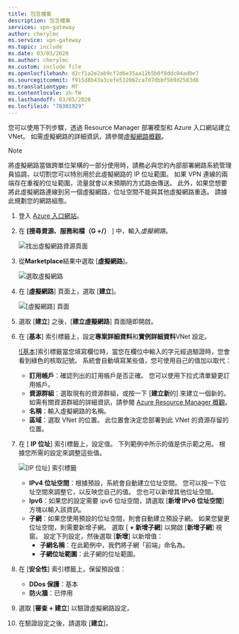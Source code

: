 ```yaml
---
title: 包含檔案
description: 包含檔案
services: vpn-gateway
author: cherylmc
ms.service: vpn-gateway
ms.topic: include
ms.date: 03/03/2020
ms.author: cherylmc
ms.custom: include file
ms.openlocfilehash: d2cf1a2e2ab9cf2d6e35aa12b5b0f8ddc04ad0e7
ms.sourcegitcommit: f915d8b43a3cefe532062ca7d7dbbf569d2583d8
ms.translationtype: MT
ms.contentlocale: zh-TW
ms.lasthandoff: 03/05/2020
ms.locfileid: "78301929"
---
```

您可以使用下列步驟，透過 Resource Manager 部署模型和 Azure 入口網站建立 VNet。 如需虛擬網路的詳細資訊，請參閱[虛擬網路概觀](../articles/virtual-network/virtual-networks-overview.md)。

>[!NOTE]
>將虛擬網路當做跨單位架構的一部分使用時，請務必與您的內部部署網路系統管理員協調，以切割您可以特別用於此虛擬網路的 IP 位址範圍。 如果 VPN 連線的兩端存在重複的位址範圍，流量就會以未預期的方式路由傳送。 此外，如果您想要將此虛擬網路連線到另一個虛擬網路，位址空間不能與其他虛擬網路重迭。 請據此規劃您的網路組態。
>
>

1. 登入 [Azure 入口網站](https://portal.azure.com)。
1. 在 **[搜尋資源、服務和檔（G +/）** ] 中，輸入*虛擬網路*。

   ![找出虛擬網路資源頁面](./media/vpn-gateway-basic-vnet-rm-portal-include/marketplace.png "找出虛擬網路資源頁面")
1. 從**Marketplace**結果中選取 [**虛擬網路**]。

   ![選取虛擬網路](./media/vpn-gateway-basic-vnet-rm-portal-include/marketplace-results.png "找出虛擬網路資源頁面")
1. 在 [**虛擬網路**] 頁面上，選取 [**建立**]。

   ![[虛擬網路] 頁面](./media/vpn-gateway-basic-vnet-rm-portal-include/vnet-click-create.png "選取 [建立]")
1. 選取 [**建立**] 之後，[**建立虛擬網路**] 頁面隨即開啟。
1. 在 [**基本**] 索引標籤上，設定**專案詳細資料**和**實例詳細資料**VNet 設定。

   [![基本]](./media/vpn-gateway-basic-vnet-rm-portal-include/basics.png "[基本] 索引標籤")索引標籤當您填寫欄位時，當您在欄位中輸入的字元經過驗證時，您會看到綠色的核取記號。 系統會自動填寫某些值，您可使用自己的值加以取代：

   - **訂用帳戶**：確認列出的訂用帳戶是否正確。 您可以使用下拉式清單變更訂用帳戶。
   - **資源群組**：選取現有的資源群組，或按一下 [**建立新**的] 來建立一個新的。 如需有關資源群組的詳細資訊，請參閱 [Azure Resource Manager 概觀](../articles/azure-resource-manager/management/overview.md#resource-groups)。
   - **名稱**：輸入虛擬網路的名稱。
   - **區域**：選取 VNet 的位置。 此位置會決定您部署到此 VNet 的資源存留的位置。

1. 在 [ **IP 位址**] 索引標籤上，設定值。 下列範例中所示的值是供示範之用。 根據您所需的設定來調整這些值。

   ![[IP 位址] 索引標籤](./media/vpn-gateway-basic-vnet-rm-portal-include/addresses.png "[IP 位址] 索引標籤")  
   - **IPv4 位址空間**：根據預設，系統會自動建立位址空間。 您可以按一下位址空間來調整它，以反映您自己的值。 您也可以新增其他位址空間。
   - **Ipv6**：如果您的設定需要 ipv6 位址空間，請選取 [**新增 IPv6 位址空間**] 方塊以輸入該資訊。
   - **子網**：如果您使用預設的位址空間，則會自動建立預設子網。 如果您變更位址空間，則需要新增子網。 選取 [ **+ 新增子網**] 以開啟 [**新增子網**] 視窗。 設定下列設定，然後選取 [**新增**] 以新增值：
      - **子網名稱**：在此範例中，我們將子網「前端」命名為。
      - **子網位址範圍**：此子網的位址範圍。

1. 在 [**安全性**] 索引標籤上，保留預設值：

   - **DDos 保護**：基本
   - **防火牆**：已停用
1. 選取 [**審查 + 建立**] 以驗證虛擬網路設定。
1. 在驗證設定之後，請選取 [**建立**]。
